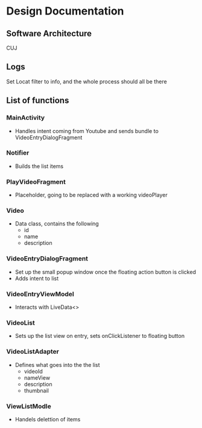 # Design Documentation
## Software Architecture
CUJ

[](https://github.com/Alwin-Lin/Youtube-mobile-player/blob/main/README.md#cuj)


## Logs
Set Locat filter to info, and the whole process should all be there

## List of functions
### MainActivity
- Handles intent coming from Youtube and sends bundle to VideoEntryDialogFragment
### Notifier
- Builds the list items
### PlayVideoFragment
- Placeholder, going to be replaced with a working videoPlayer
### Video
- Data class, contains the following
  - id 
  - name 
  - description
### VideoEntryDialogFragment
- Set up the small popup window once the floating action button is clicked
- Adds intent to list
### VideoEntryViewModel
- Interacts with LiveData<>
### VideoList
- Sets up the list view on entry, sets onClickListener to floating button
### VideoListAdapter
- Defines what goes into the the list
  - videoId
  - nameView
  - description
  - thumbnail
### ViewListModle
  - Handels delettion of items
  
